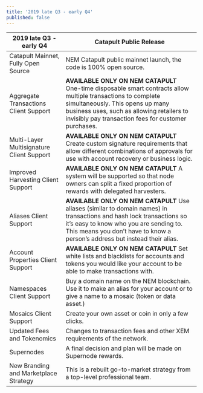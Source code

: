 ```yaml
---
title: '2019 late Q3 - early Q4'
published: false
---
```


| **2019 late Q3 - early Q4** | **Catapult Public Release** |
| ------------- | ------------- |
| Catapult Mainnet, Fully Open Source | NEM Catapult public mainnet launch, the code is 100% open source. |
| Aggregate Transactions Client Support  | **AVAILABLE ONLY ON NEM CATAPULT** One-time disposable smart contracts allow multiple transactions to complete simultaneously. This opens up many business uses, such as allowing retailers to invisibly pay transaction fees for customer purchases. |
| Multi-Layer Multisignature Client Support | **AVAILABLE ONLY ON NEM CATAPULT** Create custom signature requirements that allow different combinations of approvals for use with account recovery or business logic. |
| Improved Harvesting Client Support | **AVAILABLE ONLY ON NEM CATAPULT** A system will be supported so that node owners can split a fixed proportion of rewards with delegated harvesters. |
| Aliases Client Support | **AVAILABLE ONLY ON NEM CATAPULT** Use aliases (similar to domain names) in transactions and hash lock transactions so it’s easy to know who you are sending to. This means you don’t have to know a person’s address but instead their alias. |
| Account Properties Client Support | **AVAILABLE ONLY ON NEM CATAPULT** Set white lists and blacklists for accounts and tokens you would like your account to be able to make transactions with. |
| Namespaces Client Support | Buy a domain name on the NEM blockchain. Use it to make an alias for your account or to give a name to a mosaic (token or data asset.) |
| Mosaics Client Support | Create your own asset or coin in only a few clicks. |
| Updated Fees and Tokenomics | Changes to transaction fees and other XEM requirements of the network. |
| Supernodes | A final decision and plan will be made on Supernode rewards. |
| New Branding and Marketplace Strategy | This is a rebuilt go-to-market strategy from a top-level professional team. |



